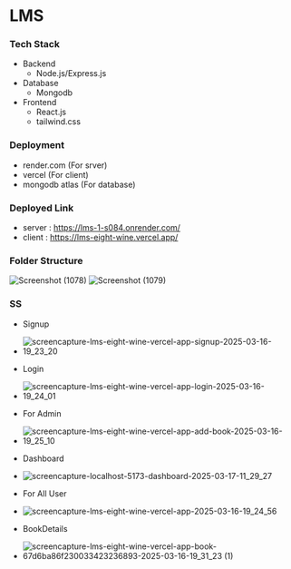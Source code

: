 # LMS

### Tech Stack
   - Backend 
     - Node.js/Express.js
   - Database
     - Mongodb
   - Frontend
     - React.js
     - tailwind.css

### Deployment
   - render.com (For srver)
   - vercel (For client)
   - mongodb atlas (For database)

### Deployed Link
   - server : https://lms-1-s084.onrender.com/
   - client : https://lms-eight-wine.vercel.app/

### Folder Structure

![Screenshot (1078)](https://github.com/user-attachments/assets/e1cf5478-4a36-4dd5-972a-b187ee9346ec)
![Screenshot (1079)](https://github.com/user-attachments/assets/6182b765-e367-4ff7-8b50-7596cfad8535)


### SS
 - Signup
 - ![screencapture-lms-eight-wine-vercel-app-signup-2025-03-16-19_23_20](https://github.com/user-attachments/assets/b545765c-6550-41d2-941e-1e505b724559)
   
 - Login
 - ![screencapture-lms-eight-wine-vercel-app-login-2025-03-16-19_24_01](https://github.com/user-attachments/assets/105a6c7c-94af-4537-aa88-27e00768f319)
   
 - For Admin
 - ![screencapture-lms-eight-wine-vercel-app-add-book-2025-03-16-19_25_10](https://github.com/user-attachments/assets/1d414928-6caa-4d29-bca3-849d7e9d8150)
 - Dashboard
 - ![screencapture-localhost-5173-dashboard-2025-03-17-11_29_27](https://github.com/user-attachments/assets/f340957a-768d-4676-a1c7-88d9cd47b516)

   
 - For All User
 - ![screencapture-lms-eight-wine-vercel-app-2025-03-16-19_24_56](https://github.com/user-attachments/assets/b1744af2-699b-45bc-a6d2-91491b3d0dca)
   
 - BookDetails
 - ![screencapture-lms-eight-wine-vercel-app-book-67d6ba86f230033423236893-2025-03-16-19_31_23 (1)](https://github.com/user-attachments/assets/a0be5e49-3e84-4ba2-ab3a-cea995423ee3)
